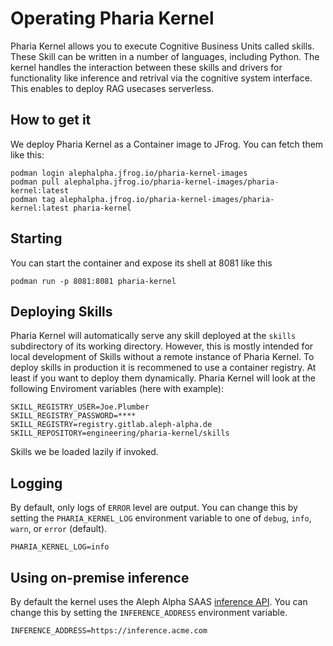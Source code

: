 # Operating Pharia Kernel

Pharia Kernel allows you to execute Cognitive Business Units called skills. These Skill can be written in a number of languages, including Python. The kernel handles the interaction between these skills and drivers for functionality like inference and retrival via the cognitive system interface. This enables to deploy RAG usecases serverless.

## How to get it

We deploy Pharia Kernel as a Container image to JFrog. You can fetch them like this:

```shell
podman login alephalpha.jfrog.io/pharia-kernel-images
podman pull alephalpha.jfrog.io/pharia-kernel-images/pharia-kernel:latest
podman tag alephalpha.jfrog.io/pharia-kernel-images/pharia-kernel:latest pharia-kernel
```

## Starting

You can start the container and expose its shell at 8081 like this

```shell
podman run -p 8081:8081 pharia-kernel
```

## Deploying Skills

Pharia Kernel will automatically serve any skill deployed at the `skills` subdirectory of its working directory. However, this is mostly intended for local development of Skills without a remote instance of Pharia Kernel. To deploy skills in production it is recommened to use a container registry. At least if you want to deploy them dynamically. Pharia Kernel will look at the following Enviroment variables (here with example):

```shell
SKILL_REGISTRY_USER=Joe.Plumber
SKILL_REGISTRY_PASSWORD=****
SKILL_REGISTRY=registry.gitlab.aleph-alpha.de
SKILL_REPOSITORY=engineering/pharia-kernel/skills
```

Skills we be loaded lazily if invoked.


## Logging

By default, only logs of `ERROR` level are output. You can change this by setting the `PHARIA_KERNEL_LOG` environment variable to one of `debug`, `info`, `warn`, or `error` (default).

```shell
PHARIA_KERNEL_LOG=info
```

## Using on-premise inference

By default the kernel uses the Aleph Alpha SAAS [inference API](https://api.aleph-alpha.com). You can change this by setting the `INFERENCE_ADDRESS` environment variable.

```shell
INFERENCE_ADDRESS=https://inference.acme.com
```

